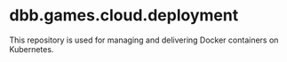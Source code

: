 # dbb.games.cloud.deployment
This repository is used for managing and delivering Docker containers on Kubernetes.
